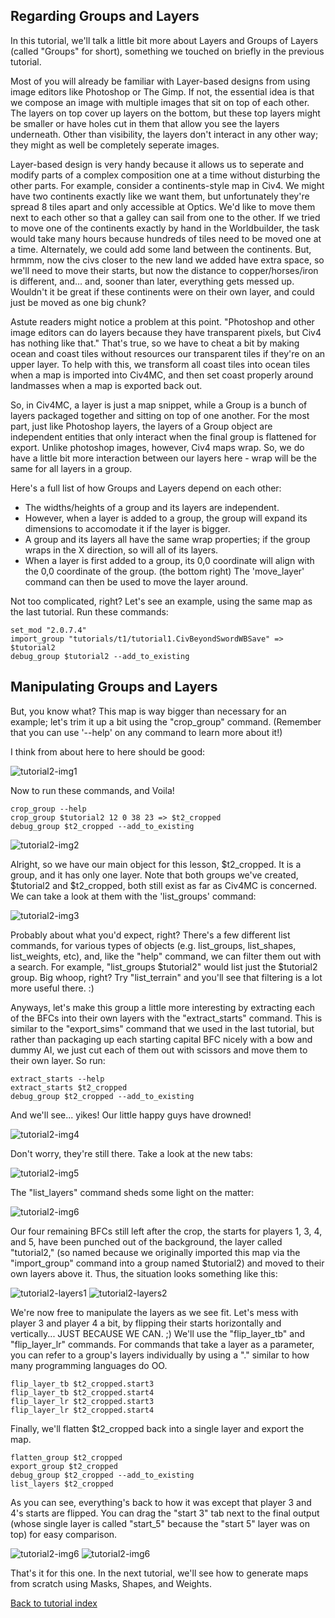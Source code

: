 ## Regarding Groups and Layers

In this tutorial, we'll talk a little bit more about Layers and Groups of Layers (called "Groups" for short), something we touched on briefly in the previous tutorial.

Most of you will already be familiar with Layer-based designs from using image editors like Photoshop or The Gimp. If not, the essential idea is that we compose an image with multiple images that sit on top of each other. The layers on top cover up layers on the bottom, but these top layers might be smaller or have holes cut in them that allow you see the layers underneath. Other than visibility, the layers don't interact in any other way; they might as well be completely seperate images.

Layer-based design is very handy because it allows us to seperate and modify parts of a complex composition one at a time without disturbing the other parts. For example, consider a continents-style map in Civ4. We might have two continents exactly like we want them, but unfortunately they're spread 8 tiles apart and only accessible at Optics. We'd like to move them next to each other so that a galley can sail from one to the other. If we tried to move one of the continents exactly by hand in the Worldbuilder, the task would take many hours because hundreds of tiles need to be moved one at a time. Alternately, we could add some land between the continents. But, hrmmm, now the civs closer to the new land we added have extra space, so we'll need to move their starts, but now the distance to copper/horses/iron is different, and... and, sooner than later, everything gets messed up. Wouldn't it be great if these continents were on their own layer, and could just be moved as one big chunk?

Astute readers might notice a problem at this point. "Photoshop and other image editors can do layers because they have transparent pixels, but Civ4 has nothing like that." That's true, so we have to cheat a bit by making ocean and coast tiles without resources our transparent tiles if they're on an upper layer. To help with this, we transform all coast tiles into ocean tiles when a map is imported into Civ4MC, and then set coast properly around landmasses when a map is exported back out.

So, in Civ4MC, a layer is just a map snippet, while a Group is a bunch of layers packaged together and sitting on top of one another. For the most part, just like Photoshop layers, the layers of a Group object are independent entities that only interact when the final group is flattened for export. Unlike photoshop images, however, Civ4 maps wrap. So, we do have a little bit more interaction between our layers here - wrap will be the same for all layers in a group.

Here's a full list of how Groups and Layers depend on each other:

* The widths/heights of a group and its layers are independent.
* However, when a layer is added to a group, the group will expand its dimensions to accomodate it if the layer is bigger.
* A group and its layers all have the same wrap properties; if the group wraps in the X direction, so will all of its layers.
* When a layer is first added to a group, its 0,0 coordinate will align with the 0,0 coordinate of the group. (the bottom right) The 'move_layer' command can then be used to move the layer around.

Not too complicated, right? Let's see an example, using the same map as the last tutorial. Run these commands:

    set_mod "2.0.7.4"
    import_group "tutorials/t1/tutorial1.CivBeyondSwordWBSave" => $tutorial2
    debug_group $tutorial2 --add_to_existing
    
## Manipulating Groups and Layers
    
But, you know what? This map is way bigger than necessary for an example; let's trim it up a bit using the "crop_group" command. (Remember that you can use '--help' on any command to learn more about it!)

I think from about here to here should be good:

![tutorial2-img1](t2/i1.png)

Now to run these commands, and Voila!
    
    crop_group --help
    crop_group $tutorial2 12 0 38 23 => $t2_cropped
    debug_group $t2_cropped --add_to_existing
    
![tutorial2-img2](t2/i2.png)
    
Alright, so we have our main object for this lesson, $t2_cropped. It is a group, and it has only one layer. Note that both groups we've created, $tutorial2 and $t2_cropped, both still exist as far as Civ4MC is concerned. We can take a look at them with the 'list_groups' command:

![tutorial2-img3](t2/i3.png)
    
Probably about what you'd expect, right? There's a few different list commands, for various types of objects (e.g. list_groups, list_shapes, list_weights, etc), and, like the "help" command, we can filter them out with a search. For example, "list_groups $tutorial2" would list just the $tutorial2 group. Big whoop, right? Try "list_terrain" and you'll see that filtering is a lot more useful there. :)

Anyways, let's make this group a little more interesting by extracting each of the BFCs into their own layers with the "extract_starts" command. This is similar to the "export_sims" command that we used in the last tutorial, but rather than packaging up each starting capital BFC nicely with a bow and dummy AI, we just cut each of them out with scissors and move them to their own layer. So run:

    extract_starts --help
    extract_starts $t2_cropped
    debug_group $t2_cropped --add_to_existing
    
And we'll see... yikes! Our little happy guys have drowned!

![tutorial2-img4](t2/i4.png)

Don't worry, they're still there. Take a look at the new tabs:

![tutorial2-img5](t2/i5.png)

The "list_layers" command sheds some light on the matter:

![tutorial2-img6](t2/i6.png)

Our four remaining BFCs still left after the crop, the starts for players 1, 3, 4, and 5, have been punched out of the background, the layer called "tutorial2," (so named because we originally imported this map via the "import_group" command into a group named $tutorial2) and moved to their own layers above it.  Thus, the situation looks something like this:

![tutorial2-layers1](t2/layers1.png)
![tutorial2-layers2](t2/layers2.png)

We're now free to manipulate the layers as we see fit. Let's mess with player 3 and player 4 a bit, by flipping their starts horizontally and vertically... JUST BECAUSE WE CAN. ;) We'll use the "flip_layer_tb" and "flip_layer_lr" commands. For commands that take a layer as a parameter, you can refer to a group's layers individually by using a "." similar to how many programming languages do OO.

    flip_layer_tb $t2_cropped.start3
    flip_layer_tb $t2_cropped.start4
    flip_layer_lr $t2_cropped.start3
    flip_layer_lr $t2_cropped.start4
    
Finally, we'll flatten $t2_cropped back into a single layer and export the map.

    flatten_group $t2_cropped
    export_group $t2_cropped
    debug_group $t2_cropped --add_to_existing
    list_layers $t2_cropped
    
As you can see, everything's back to how it was except that player 3 and 4's starts are flipped. You can drag the "start 3" tab next to the final output (whose single layer is called "start_5" because the "start 5" layer was on top) for easy comparison.

![tutorial2-img6](t2/i7.png)
![tutorial2-img6](t2/i8.png)

That's it for this one. In the next tutorial, we'll see how to generate maps from scratch using Masks, Shapes, and Weights.

[Back to tutorial index](Readme.md)